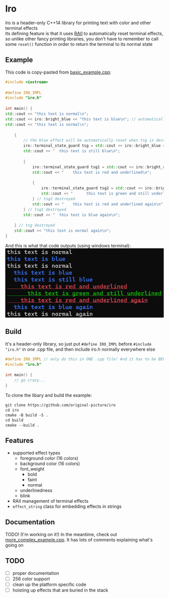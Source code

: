 # Iro
Iro is a header-only C++14 library for printing text with color and other terminal effects  
Its defining feature is that it uses [RAII](https://en.wikipedia.org/wiki/Resource_acquisition_is_initialization) to automatically reset terminal effects, 
so unlike other fancy printing libraries, you don't have to remember to call some `reset()` function in order to return the terminal to its normal state

## Example
This code is copy-pasted from [basic_example.cpp](./basic_example.cpp):
```cpp
#include <iostream>

#define IRO_IMPL
#include "iro.h"

int main() {
std::cout << "this text is normal\n";
std::cout << iro::bright_blue << "this text is blue\n"; // automatically resets here
std::cout << "this text is normal\n";

    {
        // the blue effect will be automatically reset when tsg is destroyed
        iro::terminal_state_guard tsg = std::cout << iro::bright_blue << "  this text is blue\n";
        std::cout << "  this text is still blue\n";

        {
            iro::terminal_state_guard tsg1 = std::cout << iro::bright_red << iro::underline;
            std::cout << "    this text is red and underlined\n";

            {
                iro::terminal_state_guard tsg2 = std::cout << iro::bright_green;
                std::cout << "      this text is green and still underlined\n";
            } // tsg2 destroyed
            std::cout << "    this text is red and underlined again\n";
        } // tsg1 destroyed
        std::cout << "  this text is blue again\n";

    } // tsg destroyed
    std::cout << "this text is normal again\n";
}
```
And this is what that code outputs (using windows terminal):  
![](basic_example_output.png)

## Build
It's a header-only library, so just put `#define IRO_IMPL` before `#include "iro.h"` in *one* .cpp file, and then include iro.h normally everywhere else
```cpp
#define IRO_IMPL // only do this in ONE .cpp file! And it has to be BEFORE #include "iro.h"
#include "iro.h"

int main() {
    // go crazy...
}
```

To clone the libary and build the example:
```shell
git clone https://github.com/original-picture/iro
cd iro
cmake -B build -S .
cd build
cmake --build .
```

## Features
* supported effect types
  * foreground color (16 colors)
  * background color (16 colors)
  * font_weight 
    * bold
    * faint
    * normal
  * underlinedness
  * blink
* RAII management of terminal effects
* `effect_string` class for embedding effects in strings

## Documentation
TODO! (I'm working on it!)
In the meantime, check out [more_complex_example.cpp](./more_complex_example.cpp). It has lots of comments explaining what's going on

## TODO
- [ ] proper documentation
- [ ] 256 color support
- [ ] clean up the platform specific code
- [ ] hoisting up effects that are buried in the stack